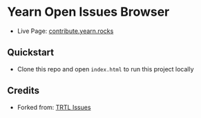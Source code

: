# Yearn Open Issues Browser

- Live Page: [contribute.yearn.rocks](https://contribute.yearn.rocks)

## Quickstart

- Clone this repo and open `index.html` to run this project locally

## Credits

- Forked from: [TRTL Issues](https://github.com/turtlecoin/trtl-issues)
